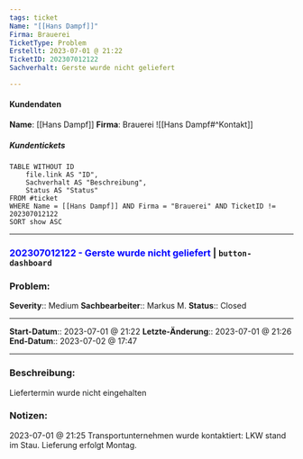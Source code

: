 ```yaml
---
tags: ticket
Name: "[[Hans Dampf]]"
Firma: Brauerei
TicketType: Problem
Erstellt: 2023-07-01 @ 21:22  
TicketID: 202307012122
Sachverhalt: Gerste wurde nicht geliefert

---
```


#### Kundendaten


**Name**: [[Hans Dampf]]
**Firma**: Brauerei
![[Hans Dampf#^Kontakt]]

##### Kundentickets
```dataview
TABLE WITHOUT ID
	file.link AS "ID",
	Sachverhalt AS "Beschreibung",
	Status AS "Status"
FROM #ticket 
WHERE Name = [[Hans Dampf]] AND Firma = "Brauerei" AND TicketID != 202307012122
SORT show ASC
```

---

### <font color="blue">202307012122 - Gerste wurde nicht geliefert</font>  |  `button-dashboard`

### Problem:
**Severity**:: Medium
**Sachbearbeiter**:: Markus M.
**Status**:: Closed

---

**Start-Datum**:: 2023-07-01 @ 21:22 
**Letzte-Änderung**:: 2023-07-01 @ 21:26
**End-Datum**:: 2023-07-02 @ 17:47

---

### Beschreibung:

Liefertermin wurde nicht eingehalten

### Notizen:

2023-07-01 @ 21:25 Transportunternehmen wurde kontaktiert: LKW stand im Stau. Lieferung erfolgt Montag.
